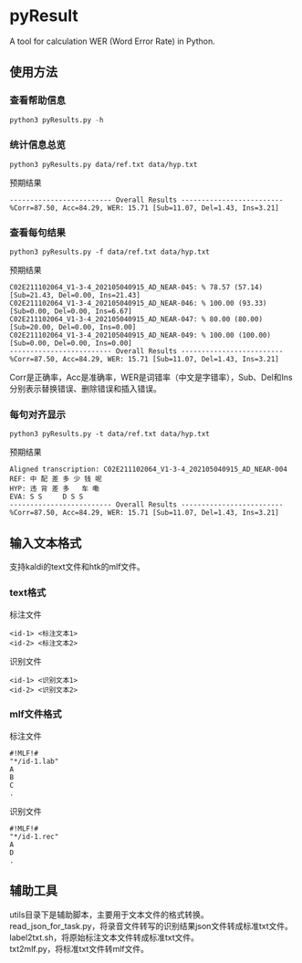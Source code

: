 # pyResult
A tool for calculation WER (Word Error Rate) in Python.

## 使用方法

### 查看帮助信息
```python
python3 pyResults.py -h
```

### 统计信息总览
```
python3 pyResults.py data/ref.txt data/hyp.txt
```
预期结果
```
------------------------- Overall Results -------------------------
%Corr=87.50, Acc=84.29, WER: 15.71 [Sub=11.07, Del=1.43, Ins=3.21]
```

### 查看每句结果
```
python3 pyResults.py -f data/ref.txt data/hyp.txt
```
预期结果
```
C02E211102064_V1-3-4_202105040915_AD_NEAR-045: % 78.57 (57.14) [Sub=21.43, Del=0.00, Ins=21.43]
C02E211102064_V1-3-4_202105040915_AD_NEAR-046: % 100.00 (93.33) [Sub=0.00, Del=0.00, Ins=6.67]
C02E211102064_V1-3-4_202105040915_AD_NEAR-047: % 80.00 (80.00) [Sub=20.00, Del=0.00, Ins=0.00]
C02E211102064_V1-3-4_202105040915_AD_NEAR-049: % 100.00 (100.00) [Sub=0.00, Del=0.00, Ins=0.00]
------------------------- Overall Results -------------------------
%Corr=87.50, Acc=84.29, WER: 15.71 [Sub=11.07, Del=1.43, Ins=3.21]
```
Corr是正确率，Acc是准确率，WER是词错率（中文是字错率），Sub、Del和Ins分别表示替换错误、删除错误和插入错误。

### 每句对齐显示
```
python3 pyResults.py -t data/ref.txt data/hyp.txt
```
预期结果
```
Aligned transcription: C02E211102064_V1-3-4_202105040915_AD_NEAR-004
REF: 中 配 差 多 少 钱 呢 
HYP: 违 背 差 多   车 嘞 
EVA: S S     D S S 
------------------------- Overall Results -------------------------
%Corr=87.50, Acc=84.29, WER: 15.71 [Sub=11.07, Del=1.43, Ins=3.21]
```

## 输入文本格式
支持kaldi的text文件和htk的mlf文件。

### text格式
标注文件
```
<id-1> <标注文本1>
<id-2> <标注文本2>
```
识别文件
```
<id-1> <识别文本1>
<id-2> <识别文本2>
```

### mlf文件格式
标注文件
```
#!MLF!#
"*/id-1.lab"
A
B
C
.
```
识别文件
```
#!MLF!#
"*/id-1.rec"
A
D
.
```

## 辅助工具
utils目录下是辅助脚本，主要用于文本文件的格式转换。  
read_json_for_task.py，将录音文件转写的识别结果json文件转成标准txt文件。  
label2txt.sh，将原始标注文本文件转成标准txt文件。  
txt2mlf.py，将标准txt文件转mlf文件。  
